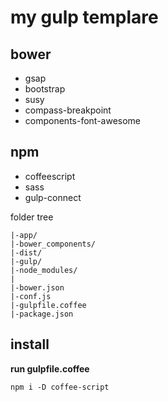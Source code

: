 
# my gulp templare

## bower
- gsap
- bootstrap
- susy
- compass-breakpoint
- components-font-awesome

## npm
- coffeescript
- sass
- gulp-connect


folder tree
```
|-app/
|-bower_components/
|-dist/
|-gulp/
|-node_modules/
|
|-bower.json
|-conf.js
|-gulpfile.coffee
|-package.json
```

## install

**run gulpfile.coffee**

```
npm i -D coffee-script
```